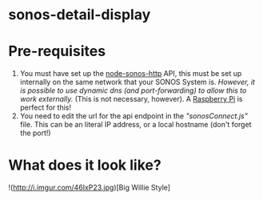 # sonos-detail-display

# Pre-requisites
1. You must have set up the [node-sonos-http](https://github.com/jishi/node-sonos-http-api) API, this must be set up internally on the same network that your SONOS System is. *However, it is possible to use dynamic dns (and port-forwarding) to allow this to work externally.* (This is not necessary, however). A [Raspberry Pi](https://www.raspberrypi.org/) is perfect for this!
2. You need to edit the url for the api endpoint in the *"sonosConnect.js"* file. This can be an literal IP address, or a local hostname (don't forget the port!)

# What does it look like?

!(http://i.imgur.com/46IxP23.jpg)[Big Willie Style]
